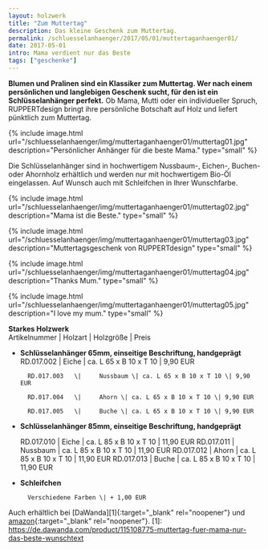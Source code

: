 ```yaml
---
layout: holzwerk
title: "Zum Muttertag"
description: Das kleine Geschenk zum Muttertag.
permalink: /schluesselanhaenger/2017/05/01/muttertaganhaenger01/
date: 2017-05-01
intro: Mama verdient nur das Beste
tags: ["geschenke"]
---
```


**Blumen und Pralinen sind ein Klassiker zum Muttertag.
Wer nach einem persönlichen und langlebigen Geschenk sucht, für den ist ein Schlüsselanhänger perfekt.**
Ob Mama, Mutti oder ein individueller Spruch,
RUPPERTdesign bringt ihre persönliche Botschaft auf Holz und liefert pünktlich zum Muttertag.

{% include image.html url="/schluesselanhaenger/img/muttertaganhaenger01/muttertag01.jpg" description="Persönlicher Anhänger für die beste Mama." type="small" %}

Die Schlüsselanhänger sind in hochwertigem Nussbaum-, Eichen-, Buchen- oder Ahornholz erhältlich
und werden nur mit hochwertigem Bio-Öl eingelassen.
Auf Wunsch auch mit Schleifchen in Ihrer Wunschfarbe.

{% include image.html url="/schluesselanhaenger/img/muttertaganhaenger01/muttertag02.jpg" description="Mama ist die Beste." type="small" %}

{% include image.html url="/schluesselanhaenger/img/muttertaganhaenger01/muttertag03.jpg" description="Muttertagsgeschenk von RUPPERTdesign" type="small" %}

{% include image.html url="/schluesselanhaenger/img/muttertaganhaenger01/muttertag04.jpg" description="Thanks Mum." type="small" %}

{% include image.html url="/schluesselanhaenger/img/muttertaganhaenger01/muttertag05.jpg" description="I love my mum." type="small" %}

**Starkes Holzwerk**  
Artikelnummer \| Holzart \| Holzgröße \| Preis

- **Schlüsselanhänger 65mm, einseitige Beschriftung, handgeprägt**
      	RD.017.002  \| 	Eiche \| ca. L 65 x B 10 x T 10 \| 9,90 EUR

      	RD.017.003   \| 	Nussbaum \| ca. L 65 x B 10 x T 10 \| 9,90 EUR

      	RD.017.004   \| 	Ahorn \| ca. L 65 x B 10 x T 10 \| 9,90 EUR

      	RD.017.005   \| 	Buche \| ca. L 65 x B 10 x T 10 \| 9,90 EUR

* **Schlüsselanhänger 85mm, einseitige Beschriftung, handgeprägt**
    
   RD.017.010 \| Eiche \| ca. L 85 x B 10 x T 10 \| 11,90 EUR
  RD.017.011 \| Nussbaum \| ca. L 85 x B 10 x T 10 \| 11,90 EUR
  RD.017.012 \| Ahorn \| ca. L 85 x B 10 x T 10 \| 11,90 EUR
  RD.017.013 \| Buche \| ca. L 85 x B 10 x T 10 \| 11,90 EUR
* **Schleifchen**

      	Verschiedene Farben \| + 1,00 EUR

Auch erhältlich bei [DaWanda][1]{:target="\_blank" rel="noopener"} und [amazon][2]{:target="\_blank" rel="noopener"}.
[1]: https://de.dawanda.com/product/115108775-muttertag-fuer-mama-nur-das-beste-wunschtext

[2]: https://www.amazon.de/Muttertag-Mama-Beste-Schlüsselanhänger-Wunschtext/dp/B071RSWLV1/ref=sr_1_7?m=A14SEUYA88KWJ3&s=handmade&ie=UTF8&qid=1493929067&sr=1-7
